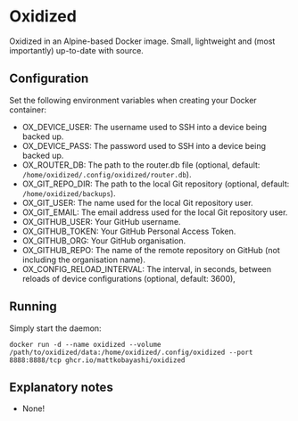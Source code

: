 # Oxidized

Oxidized in an Alpine-based Docker image. Small, lightweight and (most importantly) up-to-date with source.

## Configuration

Set the following environment variables when creating your Docker container:

- OX_DEVICE_USER: The username used to SSH into a device being backed up.
- OX_DEVICE_PASS: The password used to SSH into a device being backed up.
- OX_ROUTER_DB: The path to the router.db file (optional, default: `/home/oxidized/.config/oxidized/router.db`).
- OX_GIT_REPO_DIR: The path to the local Git repository (optional, default: `/home/oxidized/backups`).
- OX_GIT_USER: The name used for the local Git repository user.
- OX_GIT_EMAIL: The email address used for the local Git repository user.
- OX_GITHUB_USER: Your GitHub username.
- OX_GITHUB_TOKEN: Your GitHub Personal Access Token.
- OX_GITHUB_ORG: Your GitHub organisation.
- OX_GITHUB_REPO: The name of the remote repository on GitHub (not including the organisation name).
- OX_CONFIG_RELOAD_INTERVAL: The interval, in seconds, between reloads of device configurations (optional, default: 3600),

## Running

Simply start the daemon:

`docker run -d --name oxidized --volume /path/to/oxidized/data:/home/oxidized/.config/oxidized --port 8888:8888/tcp ghcr.io/mattkobayashi/oxidized`

## Explanatory notes

- None!